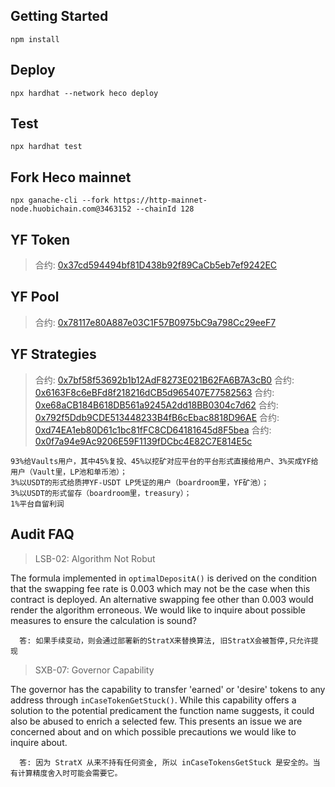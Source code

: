 ## Getting Started

```
npm install
```

## Deploy

```
npx hardhat --network heco deploy
```

## Test

```
npx hardhat test
```

## Fork Heco mainnet
```
npx ganache-cli --fork https://http-mainnet-node.huobichain.com@3463152 --chainId 128
```

## YF Token

> 合约: [0x37cd594494bf81D438b92f89CaCb5eb7ef9242EC](http://hecoinfo.com/address/0x37cd594494bf81D438b92f89CaCb5eb7ef9242EC)

## YF Pool

> 合约: [0x78117e80A887e03C1F57B0975bC9a798Cc29eeF7](http://hecoinfo.com/address/0x78117e80A887e03C1F57B0975bC9a798Cc29eeF7)

## YF Strategies

> 合约: [0x7bf58f53692b1b12AdF8273E021B62FA6B7A3cB0](http://hecoinfo.com/address/0x7bf58f53692b1b12AdF8273E021B62FA6B7A3cB0)
> 合约: [0x6163F8c6eBFd8f218216dCB5d965407E77582563](http://hecoinfo.com/address/0x6163F8c6eBFd8f218216dCB5d965407E77582563)
> 合约: [0xe68aCB184B618DB561a9245A2dd18BB0304c7d62](http://hecoinfo.com/address/0xe68aCB184B618DB561a9245A2dd18BB0304c7d62)
> 合约: [0x792f5Ddb9CDE513448233B4fB6cEbac8818D96AE](http://hecoinfo.com/address/0x792f5Ddb9CDE513448233B4fB6cEbac8818D96AE)
> 合约: [0xd74EA1eb80D61c1bc81fFC8CD64181645d8F5bea](http://hecoinfo.com/address/0xd74EA1eb80D61c1bc81fFC8CD64181645d8F5bea)
> 合约: [0x0f7a94e9Ac9206E59F1139fDCbc4E82C7E814E5c](http://hecoinfo.com/address/0x0f7a94e9Ac9206E59F1139fDCbc4E82C7E814E5c)

```
93%给Vaults用户，其中45%复投、45%以挖矿对应平台的平台形式直接给用户、3%买成YF给用户（Vault里，LP池和单币池）；
3%以USDT的形式给质押YF-USDT LP凭证的用户（boardroom里，YF矿池）；
3%以USDT的形式留存（boardroom里，treasury）；
1%平台自留利润
```

## Audit FAQ

> LSB-02: Algorithm Not Robut

The formula implemented in `optimalDepositA()` is derived on the condition that the swapping fee rate is 0.003 which may not be the case when this contract is deployed. An alternative swapping fee other than 0.003 would render the algorithm erroneous. We would like to inquire about possible measures to ensure the calculation is sound?

```
  答: 如果手续变动，则会通过部署新的StratX来替换算法, 旧StratX会被暂停,只允许提现
```

> SXB-07: Governor Capability

The governor has the capability to transfer 'earned' or 'desire' tokens to any address through `inCaseTokenGetStuck()`. While this capability offers a solution to the potential predicament the function name suggests, it could also be abused to enrich a selected few. This presents an issue we are concerned about and on which possible precautions we would like to inquire about.

```
  答: 因为 StratX 从来不持有任何资金, 所以 inCaseTokensGetStuck 是安全的。当有计算精度舍入时可能会需要它。
```
